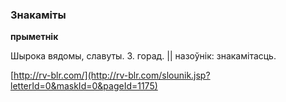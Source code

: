### Знакаміты
**прыметнік**

Шырока вядомы, славуты. З. горад. || назоўнік: знакамітасць.

<a rel="author">[http://rv-blr.com/](http://rv-blr.com/slounik.jsp?letterId=0&maskId=0&pageId=1175)</a>
